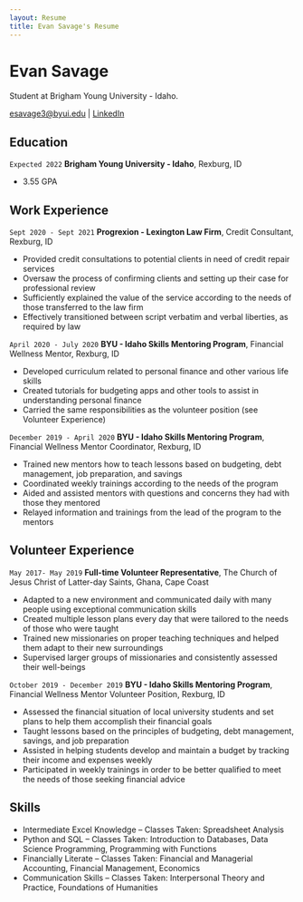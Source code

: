 ```yaml
---
layout: Resume
title: Evan Savage's Resume
---
```

# Evan Savage
Student at Brigham Young University - Idaho.

<div id="webaddress">
<a href="esavage3@byui.edu">esavage3@byui.edu</a>
| <a href="www.linkedin.com/in/evan-savage-">LinkedIn</a>
</div>

<!-- https://www.monique.tech/the-art-of-markdown -->

## Education

`Expected 2022`
__Brigham Young University - Idaho__, Rexburg, ID

- 3.55 GPA


## Work Experience


`Sept 2020 - Sept 2021`
__Progrexion - Lexington Law Firm__, Credit Consultant, Rexburg, ID

-	Provided credit consultations to potential clients in need of credit repair services
-	Oversaw the process of confirming clients and setting up their case for professional review
-	Sufficiently explained the value of the service according to the needs of those transferred to the law firm
-	Effectively transitioned between script verbatim and verbal liberties, as required by law


`April 2020 - July 2020`
__BYU - Idaho Skills Mentoring Program__, Financial Wellness Mentor, Rexburg, ID

-	Developed curriculum related to personal finance and other various life skills
- Created tutorials for budgeting apps and other tools to assist in understanding personal finance
- Carried the same responsibilities as the volunteer position (see Volunteer Experience)


`December 2019 - April 2020`
__BYU - Idaho Skills Mentoring Program__, Financial Wellness Mentor Coordinator, Rexburg, ID

-	Trained new mentors how to teach lessons based on budgeting, debt management, job preparation, and savings
-	Coordinated weekly trainings according to the needs of the program
-	Aided and assisted mentors with questions and concerns they had with those they mentored
-	Relayed information and trainings from the lead of the program to the mentors
 

## Volunteer Experience

`May 2017- May 2019`
__Full-time Volunteer Representative__, The Church of Jesus Christ of Latter-day Saints, Ghana, Cape Coast
-	Adapted to a new environment and communicated daily with many people using exceptional communication skills
-	Created multiple lesson plans every day that were tailored to the needs of those who were taught
-	Trained new missionaries on proper teaching techniques and helped them adapt to their new surroundings
-	Supervised larger groups of missionaries and consistently assessed their well-beings


`October 2019 - December 2019`
__BYU - Idaho Skills Mentoring Program__, Financial Wellness Mentor Volunteer Position, Rexburg, ID
-	Assessed the financial situation of local university students and set plans to help them accomplish their financial goals 
-	Taught lessons based on the principles of budgeting, debt management, savings, and job preparation
-	Assisted in helping students develop and maintain a budget by tracking their income and expenses weekly
-	Participated in weekly trainings in order to be better qualified to meet the needs of those seeking financial advice


## Skills
-	Intermediate Excel Knowledge – Classes Taken: Spreadsheet Analysis
-	Python and SQL – Classes Taken: Introduction to Databases, Data Science Programming, Programming with Functions
-	Financially Literate – Classes Taken: Financial and Managerial Accounting, Financial Management, Economics
-	Communication Skills – Classes Taken: Interpersonal Theory and Practice, Foundations of Humanities



<!-- ### Footer

Last updated: December 2021 -->


